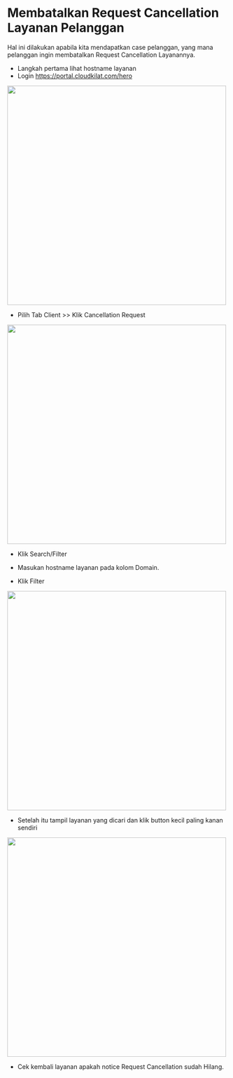 # Membatalkan Request Cancellation Layanan Pelanggan
Hal ini dilakukan apabila kita mendapatkan case pelanggan, yang mana pelanggan ingin membatalkan Request Cancellation Layanannya.

- Langkah pertama lihat hostname layanan
- Login https://portal.cloudkilat.com/hero
<img src="https://tes.s3-id-jkt-1.kilatstorage.id/1.png" width="500">

- Pilih Tab Client >> Klik Cancellation Request
<img src="https://tes.s3-id-jkt-1.kilatstorage.id/2.png" width="500">

- Klik Search/Filter
- Masukan hostname layanan pada kolom Domain.

- Klik Filter
<img src="https://tes.s3-id-jkt-1.kilatstorage.id/3.png" width="500">

- Setelah itu tampil layanan yang dicari dan klik button kecil paling kanan sendiri
<img src="https://tes.s3-id-jkt-1.kilatstorage.id/4.png" width="500">

- Cek kembali layanan apakah notice Request Cancellation sudah Hilang.
